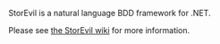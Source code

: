 StorEvil is a natural language BDD framework for .NET.


Please see [the StorEvil wiki](http://wiki.github.com/davidmfoley/storevil) for more information.
